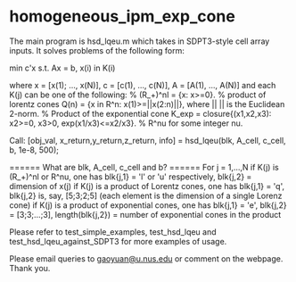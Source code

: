 # homogeneous_ipm_exp_cone

The main program is hsd_lqeu.m which takes in SDPT3-style cell array inputs. It solves problems of the following form:

min c'x
s.t. Ax = b, x(i) in K(i)

where x = [x(1); ..., x(N)], c = [c(1), ..., c(N)], A = [A(1), ..., A(N)]
and each K(j) can be one of the following:
  % (R_+)^nl = {x: x>=0}.
  % product of lorentz cones Q(n) = {x in R^n: x(1)>=||x(2:n)||}, where || || is the Euclidean 2-norm.
  % Product of the exponential cone K_exp = closure{(x1,x2,x3): x2>=0, x3>0, exp(x1/x3)<=x2/x3}.
  % R^nu for some integer nu.

Call: 
[obj_val, x_return,y_return,z_return, info] = hsd_lqeu(blk, A_cell, c_cell, b, 1e-8, 500);

====== What are blk, A_cell, c_cell and b? ======
For j = 1,...,N
if K(j) is (R_+)^nl or R^nu, one has blk{j,1} = 'l' or 'u' respectively, blk{j,2} = dimension of x(j)
if K(j) is a product of Lorentz cones, one has blk{j,1} = 'q', blk{j,2} is, say, [5;3;2;5] (each element is the dimension of a single Lorenz cone)
if K(j) is a product of exponential cones, one has blk{j,1} = 'e', blk{j,2} = [3;3;...;3], length(blk{j,2}) = number of exponential cones in the product

Please refer to test_simple_examples, test_hsd_lqeu and test_hsd_lqeu_against_SDPT3 for more examples of usage.

Please email queries to gaoyuan@u.nus.edu or comment on the webpage. Thank you.


